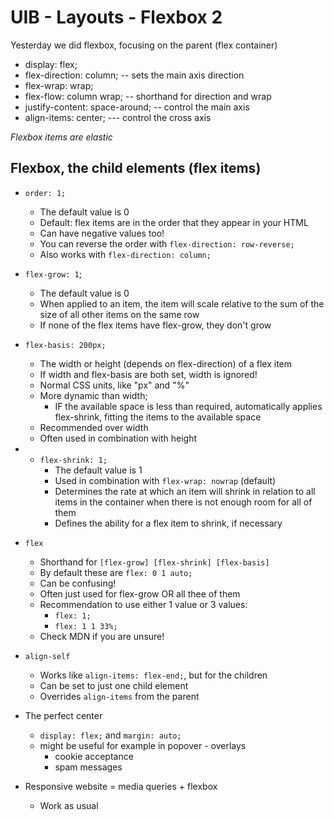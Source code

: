 # UIB - Layouts - Flexbox 2

Yesterday we did flexbox, focusing on the parent (flex container)

- display: flex;
- flex-direction: column; -- sets the main axis direction
- flex-wrap: wrap;
- flex-flow: column wrap; -- shorthand for direction and wrap
- justify-content: space-around; -- control the main axis
- align-items: center; --- control the cross axis

*Flexbox items are elastic*

## Flexbox, the child elements (flex items)

- `order: 1;`
    - The default value is 0
    - Default: flex items are in the order that they appear in your HTML
    - Can have negative values too!
    - You can reverse the order with `flex-direction: row-reverse;`
    - Also works with `flex-direction: column;`
- `flex-grow: 1`;
    - The default value is 0
    - When applied to an item, the item will scale relative to the sum of the size of all other items on the same row
    - If none of the flex items have flex-grow, they don't grow
- `flex-basis: 200px;`
    - The width or height (depends on flex-direction) of a flex item
    - If width and flex-basis are both set, width is ignored!
    - Normal CSS units, like "px" and "%"
    - More dynamic than width;
        - IF the available space is less than required, automatically applies flex-shrink, fitting the items to the available space
    - Recommended over width
    - Often used in combination with height
- - `flex-shrink: 1;`
    - The default value is 1
    - Used in combination with `flex-wrap: nowrap` (default)
    - Determines the rate at which an item will shrink in relation to all items in the container when there is not enough room for all of them
    - Defines the ability for a flex item to shrink, if necessary
- `flex`
    - Shorthand for `[flex-grow] [flex-shrink] [flex-basis]`
    - By default these are `flex: 0 1 auto;`
    - Can be confusing!
    - Often just used for flex-grow OR all thee of them
    - Recommendation to use either 1 value or 3 values:
        - `flex: 1;`
        - `flex: 1 1 33%;`
    - Check MDN if you are unsure!

- `align-self`
    - Works like `align-items: flex-end;`, but for the children
    - Can be set to just one child element
    - Overrides `align-items` from the parent
    
- The perfect center
    - `display: flex;` and `margin: auto;`
    - might be useful for example in popover - overlays
        - cookie acceptance
        - spam messages
- Responsive website = media queries + flexbox
    - Work as usual